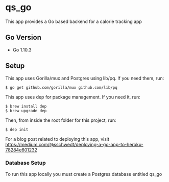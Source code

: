 # qs_go

This app provides a Go based backend for a calorie tracking app

## Go Version

* Go 1.10.3

## Setup

This app uses Gorilla/mux and Postgres using lib/pq. If you need them, run:

``` $ go get github.com/gorilla/mux github.com/lib/pq ```

This app uses dep for package management. If you need it, run:

``` 
$ brew install dep
$ brew upgrade dep
```

Then, from inside the root folder for this project, run:

``` $ dep init ```

For a blog post related to deploying this app, visit https://medium.com/@sschwedt/deploying-a-go-app-to-heroku-78284e601232

### Database Setup

To run this app locally you must create a Postgres database entitled qs_go
